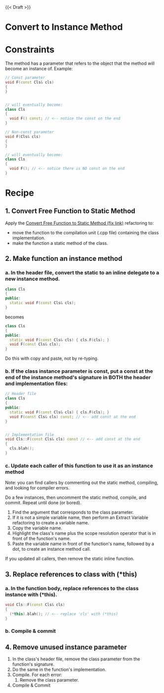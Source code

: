 {{< Draft >}}

# Convert to Instance Method

# Constraints

The method has a parameter that refers to the object that the method will become an instance of. Example:

```cpp
// Const parameter
void F(const Cls& cls)
{
}


// will eventually become:
class Cls
{
  void F() const; // <-- notice the const on the end
}

// Non-const parameter
void F(Cls& cls)
{
}

// will eventually become:
class Cls
{
  void F(); // <-- notice there is NO const on the end
}
```

# Recipe

## 1. Convert Free Function to Static Method

Apply the [Convert Free Function to Static Method (fix link)](#) refactoring to:

* move the function to the compilation unit (.cpp file) containing the class implementation.
* make the function a static method of the class.

## 2. Make function an instance method

### a. In the header file, convert the static to an inline delegate to a new instance method.

```cpp
class Cls
{
public:
  static void F(const Cls& cls);
}
```

becomes

```cpp
class Cls
{
public:
  static void F(const Cls& cls) { cls.F(cls); }
  void F(const Cls& cls);
}
```

Do this with copy and paste, not by re-typing.

### b. If the class instance parameter is const, put a const at the end of the instance method's signature in BOTH the header and implementation files:

```cpp
// Header file
class Cls
{
public:
  static void F(const Cls& cls) { cls.F(cls); }
  void F(const Cls& cls) const; // <-- add const at the end
}


// Implementation file
void Cls::F(const Cls& cls) const // <-- add const at the end
{
  cls.blah();
}
```

### c. Update each caller of this function to use it as an instance method

Note: you can find callers by commenting out the static method, compiling, and looking for compiler errors.

Do a few instances, then uncomment the static method, compile, and commit. Repeat until done (or bored).

1. Find the argument that corresponds to the class parameter.
2. If it is not a simple variable name, then perform an Extract Variable refactoring to create a variable name.
3. Copy the variable name.
4. Highlight the class's name plus the scope resolution operator that is in front of the function's name.
5. Paste the variable name in front of the function's name, followed by a dot, to create an instance method call.

If you updated all callers, then remove the static inline function.

## 3. Replace references to class with (*this)

### a. In the function body, replace references to the class instance with (*this).

```cpp
void Cls::F(const Cls& cls)
{
  (*this).blah(); // <-- replace 'cls' with (*this)
}
```

### b. Compile & commit

## 4. Remove unused instance parameter

1. In the class's header file, remove the class parameter from the function's signature.
2. Do the same in the function's implementation.
3. Compile. For each error:
   1. Remove the class parameter.
4. Compile & Commit
